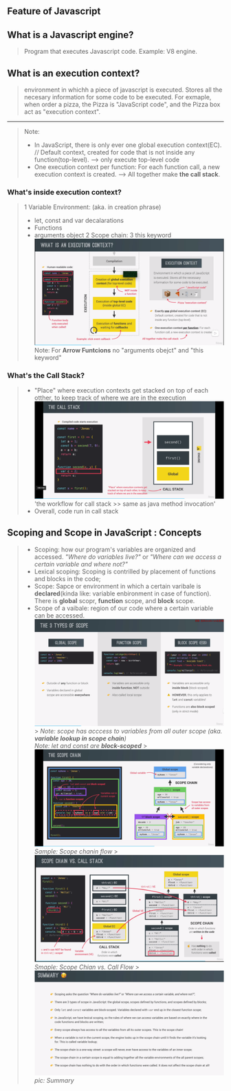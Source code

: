 ## Feature of Javascript

## What is a Javascript engine?

> Program that executes Javascript code. Example: V8 engine.

## What is an execution context?

> environment in whichh a piece of javascript is executed. Stores all the necesary information for some code to be executed. For exmaple, when order a pizza, the Pizza is "JavaScript code", and the Pizza box act as "execution context".

---

> Note:
>
> - In JavaScript, there is only ever one global execution context(EC). // Default context, created for code that is not inside any function(top-level). --> only execute top-level code
> - One execution context per function: For each function call, a new execution context is created. --> All together make <b>the call stack</b>.

### What's inside execution context?

> 1 Variable Environment: (aka. in creation phrase)
>
> - let, const and var decalarations
> - Functions
> - arguments object
>   2 Scope chain:
>   3 this keyword
>   ![def_execution_context_01](./def_execution_context_01.png)
>   Note: For <b>Arrow Funtcions</b> no "arguments obejct" and "this keyword"

### What's the Call Stack?

> - "Place" where execution contexts get stacked on top of each otther, to keep track of where we are in the execution
>   ![](./def-_execution_context_02.png)'the workflow for call stack >> same as java method invocation'
> - Overall, code run in call stack

## Scoping and Scope in JavaScript : Concepts

> - Scoping: how our program's variables are organized and accessed. _"Where do variables live?"_ or _"Where can we access a certain variable and where not?"_
> - Lexical scoping: Scoping is contrilled by placement of functions and blocks in the code;
> - Scope: Sapce or environment in which a certain varibale is **declared**(kinda like: variable enbironment in case of function). There is **global** scopr, **function** scope, and **block** scope.
> - Scope of a vaibale: region of our code where a certain variable can be accessed.
>   ![](./def-3TypeOfScope.png) > _Note: scope has acccess to variables from all outer scope (aka. **variable lookup in scope chain**)_  
>    _Note: let and const are **block-scoped**_ > ![alt text](./sample_scopeChain.png) _Sample: Scope chanin flow_ > ![alt text](./sample_scopeChainVsCallStack.png) _Smaple: Scope Chian vs. Call Flow_ > ![alt text](./Scope_Summary.png) _pic: Summary_
